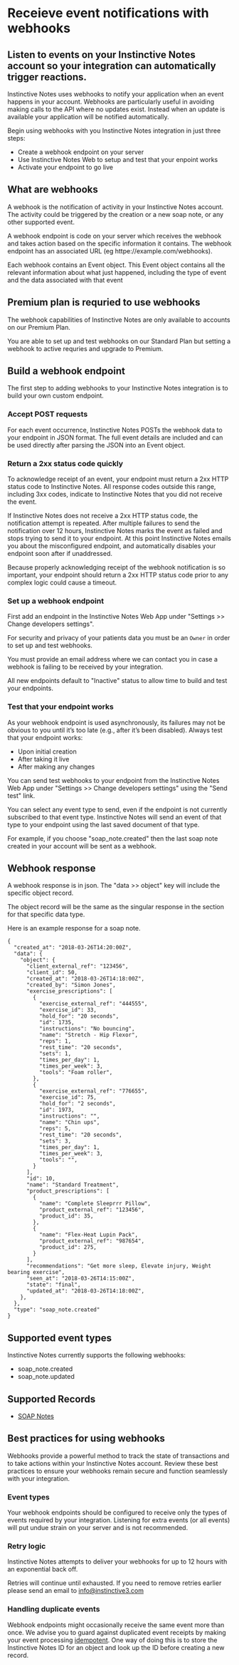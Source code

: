 # Receieve event notifications with webhooks

## Listen to events on your Instinctive Notes account so your integration can automatically trigger reactions.

Instinctive Notes uses webhooks to notify your application when an event happens in your account. Webhooks are particularly useful in avoiding making calls to the API where no updates exist. Instead when an update is available your application will be notified automatically.

Begin using webhooks with you Instinctive Notes integration in just three steps:

- Create a webhook endpoint on your server
- Use Instinctive Notes Web to setup and test that your enpoint works
- Activate your endpoint to go live

## What are webhooks

A webhook is the notification of activity in your Instinctive Notes account. The activity could be triggered by the creation or a new soap note, or any other supported event.

A webhook endpoint is code on your server which receives the webhook and takes action based on the specific information it contains. The webhook endpoint has an associated URL (eg httpe://example.com/webhooks).

Each webhook contains an Event object. This Event object contains all the relevant information about what just happened, including the type of event and the data associated with that event

## Premium plan is requried to use webhooks

The webhook capabilities of Instinctive Notes are only available to accounts on our Premium Plan.

You are able to set up and test webhooks on our Standard Plan but setting a webhook to active requries and upgrade to Premium.

## Build a webhook endpoint

The first step to adding webhooks to your Instinctive Notes integration is to build your own custom endpoint.

### Accept POST requests

For each event occurrence, Instinctive Notes POSTs the webhook data to your endpoint in JSON format. The full event details are included and can be used directly after parsing the JSON into an Event object.

### Return a 2xx status code quickly

To acknowledge receipt of an event, your endpoint must return a 2xx HTTP status code to Instinctive Notes. All response codes outside this range, including 3xx codes, indicate to Instinctive Notes that you did not receive the event.

If Instinctive Notes does not receive a 2xx HTTP status code, the notification attempt is repeated. After multiple failures to send the notification over 12 hours, Instinctive Notes marks the event as failed and stops trying to send it to your endpoint. At this point Instinctive Notes emails you about the misconfigured endpoint, and automatically disables your endpoint soon after if unaddressed.

Because properly acknowledging receipt of the webhook notification is so important, your endpoint should return a 2xx HTTP status code prior to any complex logic could cause a timeout.

### Set up a webhook endpoint

First add an endpoint in the Instinctive Notes Web App under "Settings >> Change developers settings".

For security and privacy of your patients data you must be an `Owner` in order to set up and test webhooks.

You must provide an email address where we can contact you in case a webhook is failing to be received by your integration.

All new endpoints default to "Inactive" status to allow time to build and test your endpoints.

### Test that your endpoint works

As your webhook endpoint is used asynchronously, its failures may not be obvious to you until it’s too late (e.g., after it’s been disabled). Always test that your endpoint works:

- Upon initial creation
- After taking it live
- After making any changes

You can send test webhooks to your endpoint from the Instinctive Notes Web App under "Settings >> Change developers settings" using the "Send test" link.

You can select any event type to send, even if the endpoint is not currently subscribed to that event type. Instinctive Notes will send an event of that type to your endpoint using the last saved document of that type.

For example, if you choose "soap_note.created" then the last soap note created in your account will be sent as a webhook.

## Webhook response

A webhook response is in json. The "data >> object" key will include the specific object record.

The object record will be the same as the singular response in the section for that specific data type.

Here is an example response for a soap note.

```
{
  "created_at": "2018-03-26T14:20:00Z",
  "data": {
    "object": {
      "client_external_ref": "123456",
      "client_id": 50,
      "created_at": "2018-03-26T14:18:00Z",
      "created_by": "Simon Jones",
      "exercise_prescriptions": [
        {
          "exercise_external_ref": "444555",
          "exercise_id": 33,
          "hold_for": "20 seconds",
          "id": 1735,
          "instructions": "No bouncing",
          "name": "Stretch - Hip Flexor",
          "reps": 1,
          "rest_time": "20 seconds",
          "sets": 1,
          "times_per_day": 1,
          "times_per_week": 3,
          "tools": "Foam roller",
        },
        {
          "exercise_external_ref": "776655",
          "exercise_id": 75,
          "hold_for": "2 seconds",
          "id": 1973,
          "instructions": "",
          "name": "Chin ups",
          "reps": 5,
          "rest_time": "20 seconds",
          "sets": 3,
          "times_per_day": 1,
          "times_per_week": 3,
          "tools": "",
        }
      ],
      "id": 10,
      "name": "Standard Treatment",
      "product_prescriptions": [
        {
          "name": "Complete Sleeprrr Pillow",
          "product_external_ref": "123456",
          "product_id": 35,
        },
        {
          "name": "Flex-Heat Lupin Pack",
          "product_external_ref": "987654",
          "product_id": 275,
        }
      ],
      "recommendations": "Get more sleep, Elevate injury, Weight bearing exercise",
      "seen_at": "2018-03-26T14:15:00Z",
      "state": "final",
      "updated_at": "2018-03-26T14:18:00Z",
    },
  },
  "type": "soap_note.created"
}
```

## Supported event types

Instinctive Notes currently supports the following webhooks:

- soap_note.created
- soap_note.updated

## Supported Records

- [SOAP Notes](/resources/soap_notes.md)

## Best practices for using webhooks

Webhooks provide a powerful method to track the state of transactions and to take actions within your Instinctive Notes account. Review these best practices to ensure your webhooks remain secure and function seamlessly with your integration.

### Event types

Your webhook endpoints should be configured to receive only the types of events required by your integration. Listening for extra events (or all events) will put undue strain on your server and is not recommended.

### Retry logic

Instinctive Notes attempts to deliver your webhooks for up to 12 hours with an exponential back off.

Retries will continue until exhausted. If you need to remove retries earlier please send an email to info@instinctive3.com

### Handling duplicate events

Webhook endpoints might occasionally receive the same event more than once. We advise you to guard against duplicated event receipts by making your event processing [idempotent](https://en.wikipedia.org/wiki/Idempotence). One way of doing this is to store the Instinctive Notes ID for an object and look up the ID before creating a new record.
